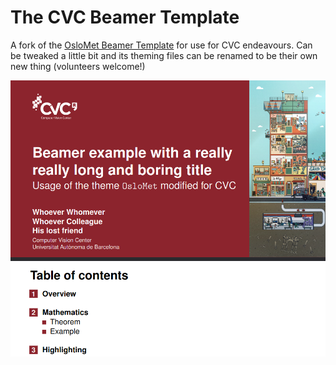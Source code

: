 # The CVC Beamer Template

A fork of the [OsloMet Beamer Template](https://github.com/martinhelso/OsloMet) for use for CVC endeavours. Can be tweaked a little bit and its theming files can be renamed to be their own new thing (volunteers welcome!)

![example](./example.png)
